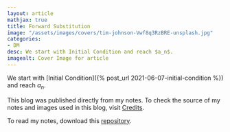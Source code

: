 ```yaml
---
layout: article
mathjax: true
title: Forward Substitution
image: "/assets/images/covers/tim-johnson-Vwf8q3RzBRE-unsplash.jpg"
categories:
- DM
desc: We start with Initial Condition and reach $a_n$. 
imagealt: Cover Image for article
---
```


We start with [Initial Condition]({% post_url 2021-06-07-initial-condition %}) and reach $a_n$.

































































































































































































































































































































































































This blog was published directly from my notes.
To check the source of my notes and images used in this blog, visit <a href="/credits.html" target="_blank">Credits</a>.

To read my notes, download this <a href="https://github.com/bovem/CS" target="blank">repository</a>.